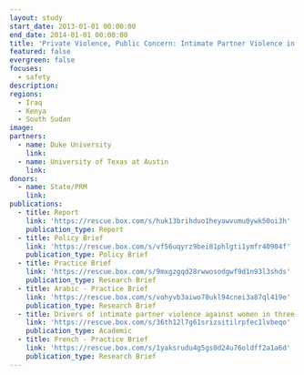 ```yaml
---
layout: study
start_date: 2013-01-01 00:00:00
end_date: 2014-01-01 00:00:00
title: 'Private Violence, Public Concern: Intimate Partner Violence in Crisis Settings'
featured: false
evergreen: false
focuses:
  - safety
description:
regions:
  - Iraq
  - Kenya
  - South Sudan
image:
partners:
  - name: Duke University
    link:
  - name: University of Texas at Austin
    link:
donors:
  - name: State/PRM
    link:
publications:
  - title: Report
    link: 'https://rescue.box.com/s/huk13brihduo1heyawvumu0ywk50oi3h'
    publication_type: Report
  - title: Policy Brief
    link: 'https://rescue.box.com/s/vf56uqyrz9bei81phlgti1ymfr40904f'
    publication_type: Policy Brief
  - title: Practice Brief
    link: 'https://rescue.box.com/s/9mxgzgqd28rwwosodgwf9d1n93l3shds'
    publication_type: Research Brief
  - title: Arabic - Practice Brief
    link: 'https://rescue.box.com/s/vohyvb3aiwo78ukl94cnei3a87ql419e'
    publication_type: Research Brief
  - title: Drivers of intimate partner violence against women in three refugee camps
    link: 'https://rescue.box.com/s/36th12l7g61srizsitilrpfec1lvbeqo'
    publication_type: Academic
  - title: French - Practice Brief
    link: 'https://rescue.box.com/s/1yaksrudu4g5gs0d24u76oldff2a1a6d'
    publication_type: Research Brief
---
```



